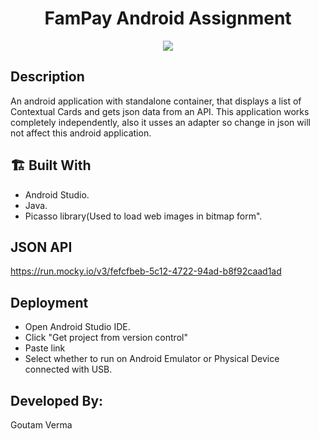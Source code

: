 <h1 align="center">FamPay Android Assignment</h1>

<p align="center">
<img src="https://user-images.githubusercontent.com/54114888/124321900-16460200-db9c-11eb-96da-2c0c35254343.png" >
</p>

## Description
An android application with standalone container, that displays a list of Contextual Cards and gets json data from an API.
This application works completely independently, also it usses an adapter so change in json will not affect this android application.

## 🏗 Built With
- Android Studio.
- Java.
- Picasso library(Used to load web images in bitmap form".

## JSON API
https://run.mocky.io/v3/fefcfbeb-5c12-4722-94ad-b8f92caad1ad

## Deployment

- Open Android Studio IDE.
- Click "Get project from version control"
- Paste link 
- Select whether to run on Android Emulator or Physical Device connected with USB.

## Developed By:
Goutam Verma
